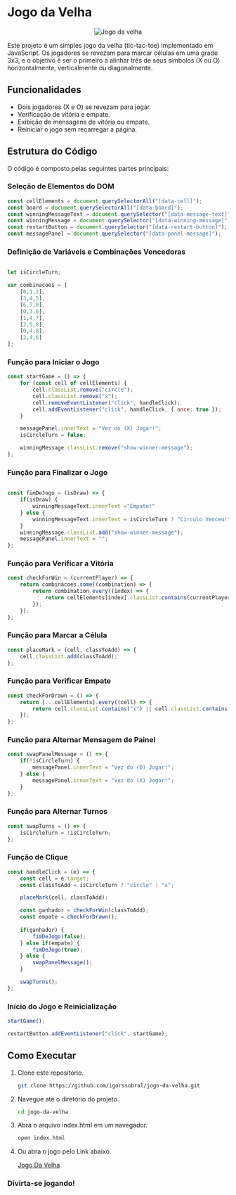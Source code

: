 # Jogo da Velha

<p align="center"> <img src="https://portfolio-igor-silva-sobral.vercel.app/assets/jogodavelha-d7goDJoy.png" alt="Jogo da velha"> </p>

Este projeto é um simples jogo da velha (tic-tac-toe) implementado em JavaScript. Os jogadores se revezam para marcar células em uma grade 3x3, e o objetivo é ser o primeiro a alinhar três de seus símbolos (X ou O) horizontalmente, verticalmente ou diagonalmente.

## Funcionalidades

- Dois jogadores (X e O) se revezam para jogar.
- Verificação de vitória e empate.
- Exibição de mensagens de vitória ou empate.
- Reiniciar o jogo sem recarregar a página.

## Estrutura do Código

O código é composto pelas seguintes partes principais:

### Seleção de Elementos do DOM

```javascript
const cellElements = document.querySelectorAll("[data-cell]");
const board = document.querySelectorAll("[data-board]");
const winningMessageText = document.querySelector("[data-message-text]");
const winningMessage = document.querySelector("[data-winning-message]");
const restartButton = document.querySelector("[data-restart-button]");
const messagePanel = document.querySelector("[data-panel-message]");
```

### Definição de Variáveis e Combinações Vencedoras
```javascript

let isCircleTurn;

var combinacoes = [
    [0,1,2],
    [3,4,5],
    [6,7,8],
    [0,3,6],
    [1,4,7],
    [2,5,8],
    [0,4,8],
    [2,4,6]
];
```
### Função para Iniciar o Jogo
```javascript
const startGame = () => {
    for (const cell of cellElements) {
        cell.classList.remove("circle");
        cell.classList.remove("x");
        cell.removeEventListener("click", handleClick);
        cell.addEventListener("click", handleClick, { once: true });   
    } 

    messagePanel.innerText = "Vez do (X) Jogar!";
    isCircleTurn = false;

    winningMessage.classList.remove("show-winner-message");
};
```
### Função para Finalizar o Jogo
```javascript

const fimDeJogo = (isDraw) => {
    if(isDraw) {
        winningMessageText.innerText ="Empate!"
    } else {
        winningMessageText.innerText = isCircleTurn ? "Círculo Venceu!" : "X Venceu!";
    }
    winningMessage.classList.add("show-winner-message");
    messagePanel.innerText = "";
};
```
### Função para Verificar a Vitória
```javascript
const checkForWin = (currentPlayer) => {
    return combinacoes.some((combination) => {
        return combination.every((index) => {
            return cellElements[index].classList.contains(currentPlayer);
        });
    });
};
```
### Função para Marcar a Célula
```javascript
const placeMark = (cell, classToAdd) => {
    cell.classList.add(classToAdd);
};
```

### Função para Verificar Empate
```javascript
const checkForDrawn = () => {
    return [...cellElements].every((cell) => {
        return cell.classList.contains("x") || cell.classList.contains("circle");
    });
};
```

### Função para Alternar Mensagem de Painel
```javascript
const swapPanelMessage = () => {
    if(!isCircleTurn) {
        messagePanel.innerText = "Vez do (O) Jogar!";
    } else {
        messagePanel.innerText = "Vez do (X) Jogar!";
    }
};
```

### Função para Alternar Turnos
```javascript
const swapTurns = () => {
    isCircleTurn = !isCircleTurn;
};
```

### Função de Clique
```javascript
const handleClick = (e) => {
    const cell = e.target;
    const classToAdd = isCircleTurn ? "circle" : "x";

    placeMark(cell, classToAdd);

    const ganhador = checkForWin(classToAdd);
    const empate = checkForDrawn();
   
    if(ganhador) {
        fimDeJogo(false);
    } else if(empate) {
        fimDeJogo(true);
    } else {
        swapPanelMessage();
    }

    swapTurns();
};
```

### Início do Jogo e Reinicialização
```javascript
startGame();

restartButton.addEventListener("click", startGame);
```

## Como Executar
1. Clone este repositório.
    ```bash
    git clone https://github.com/igorssobral/jogo-da-velha.git

2. Navegue até o diretório do projeto.
    ```bash
    cd jogo-da-velha

3. Abra o arquivo index.html em um navegador.
    ```bash
    open index.html

4. Ou abra o jogo pelo Link abaixo.
   
   [Jogo Da Velha](https://jogo-da-velha-smoky-alpha.vercel.app/)
   
### Divirta-se jogando!
